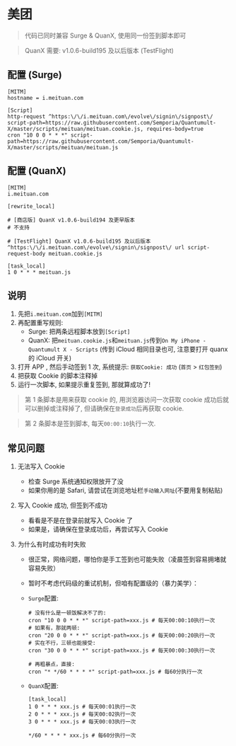 # 美团

> 代码已同时兼容 Surge & QuanX, 使用同一份签到脚本即可

> QuanX 需要: v1.0.6-build195 及以后版本 (TestFlight)

## 配置 (Surge)

```properties
[MITM]
hostname = i.meituan.com

[Script]
http-request ^https:\/\/i.meituan.com\/evolve\/signin\/signpost\/ script-path=https://raw.githubusercontent.com/Semporia/Quantumult-X/master/scripts/meituan/meituan.cookie.js, requires-body=true
cron "10 0 0 * * *" script-path=https://raw.githubusercontent.com/Semporia/Quantumult-X/master/scripts/meituan/meituan.js
```

## 配置 (QuanX)

```properties
[MITM]
i.meituan.com

[rewrite_local]

# [商店版] QuanX v1.0.6-build194 及更早版本
# 不支持

# [TestFlight] QuanX v1.0.6-build195 及以后版本
^https:\/\/i.meituan.com\/evolve\/signin\/signpost\/ url script-request-body meituan.cookie.js

[task_local]
1 0 * * * meituan.js
```

## 说明

1. 先把`i.meituan.com`加到`[MITM]`
2. 再配置重写规则:
   - Surge: 把两条远程脚本放到`[Script]`
   - QuanX: 把`meituan.cookie.js`和`meituan.js`传到`On My iPhone - Quantumult X - Scripts` (传到 iCloud 相同目录也可, 注意要打开 quanx 的 iCloud 开关)
3. 打开 APP , 然后手动签到 1 次, 系统提示: `获取Cookie: 成功` (`首页` > `红包签到`)
4. 把获取 Cookie 的脚本注释掉
5. 运行一次脚本, 如果提示重复签到, 那就算成功了!

> 第 1 条脚本是用来获取 cookie 的, 用浏览器访问一次获取 cookie 成功后就可以删掉或注释掉了, 但请确保在`登录成功`后再获取 cookie.

> 第 2 条脚本是签到脚本, 每天`00:00:10`执行一次.

## 常见问题

1. 无法写入 Cookie

   - 检查 Surge 系统通知权限放开了没
   - 如果你用的是 Safari, 请尝试在浏览地址栏`手动输入网址`(不要用复制粘贴)

2. 写入 Cookie 成功, 但签到不成功

   - 看看是不是在登录前就写入 Cookie 了
   - 如果是，请确保在登录成功后，再尝试写入 Cookie

3. 为什么有时成功有时失败

   - 很正常，网络问题，哪怕你是手工签到也可能失败（凌晨签到容易拥堵就容易失败）
   - 暂时不考虑代码级的重试机制，但咱有配置级的（暴力美学）：

   - `Surge`配置:

     ```properties
     # 没有什么是一顿饭解决不了的:
     cron "10 0 0 * * *" script-path=xxx.js # 每天00:00:10执行一次
     # 如果有，那就两顿:
     cron "20 0 0 * * *" script-path=xxx.js # 每天00:00:20执行一次
     # 实在不行，三顿也能接受:
     cron "30 0 0 * * *" script-path=xxx.js # 每天00:00:30执行一次

     # 再粗暴点，直接:
     cron "* */60 * * * *" script-path=xxx.js # 每60分执行一次
     ```

   - `QuanX`配置:

     ```properties
     [task_local]
     1 0 * * * xxx.js # 每天00:01执行一次
     2 0 * * * xxx.js # 每天00:02执行一次
     3 0 * * * xxx.js # 每天00:03执行一次

     */60 * * * * xxx.js # 每60分执行一次
     ```